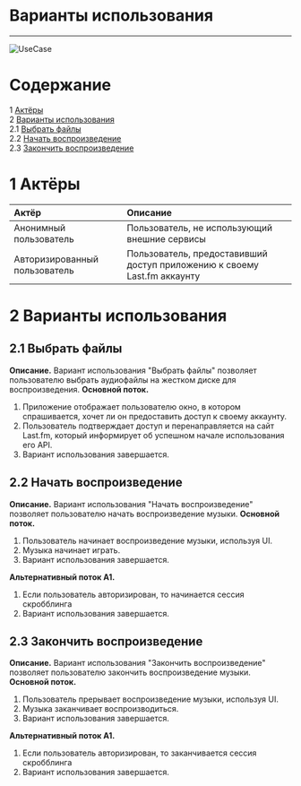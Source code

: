 # Варианты использования
---

![UseCase](https://github.com/vanosss/AudioscrobblerLastFm/blob/master/images/diagrams/Use%20Case/UseCase.jpg)

# Содержание
1 [Актёры](#1) <br>
2 [Варианты использования](#2) <br>
  2.1 [Выбрать файлы](#2.1) <br>
  2.2 [Начать воспроизведение](#2.2) <br>
  2.3 [Закончить воспроизведение](#2.3)

<a name="1"/>

# 1 Актёры

| Актёр | Описание |
|:--|:--|
| Анонимный пользователь | Пользователь, не использующий внешние сервисы |
| Авторизированный пользователь | Пользователь, предоставивший доступ приложению к своему Last.fm аккаунту |

<a name="2"/>

# 2 Варианты использования

<a name="2.1"/>

## 2.1 Выбрать файлы

**Описание.** Вариант использования "Выбрать файлы" позволяет пользователю выбрать аудиофайлы на жестком диске для воспроизведения.
**Основной поток.**
1. Приложение отображает пользователю окно, в котором спрашивается, хочет ли он предоставить доступ к своему аккаунту.
2. Пользователь подтверждает доступ и перенаправляется на сайт Last.fm, который информирует об успешном начале использования его API.
3. Вариант использования завершается.

<a name="2.2"/>

## 2.2 Начать воспроизведение

**Описание.** Вариант использования "Начать воспроизведение" позволяет пользователю начать воспроизведение музыки.
**Основной поток.**
1. Пользователь начинает воспроизведение музыки, используя UI.
2. Музыка начинает играть.
3. Вариант использования завершается.

**Альтернативный поток А1.**
1. Если пользователь авторизирован, то начинается сессия скробблинга
2. Вариант использования завершается.
  
<a name="2.3"/>

## 2.3 Закончить воспроизведение

**Описание.** Вариант использования "Закончить воспроизведение" позволяет пользователю закончить воспроизведение музыки.
**Основной поток.**
1. Пользователь прерывает воспроизведение музыки, используя UI.
2. Музыка заканчивает воспроизводиться.
3. Вариант использования завершается.

**Альтернативный поток А1.** 
1. Если пользователь авторизирован, то заканчивается сессия скробблинга
2. Вариант использования завершается.
